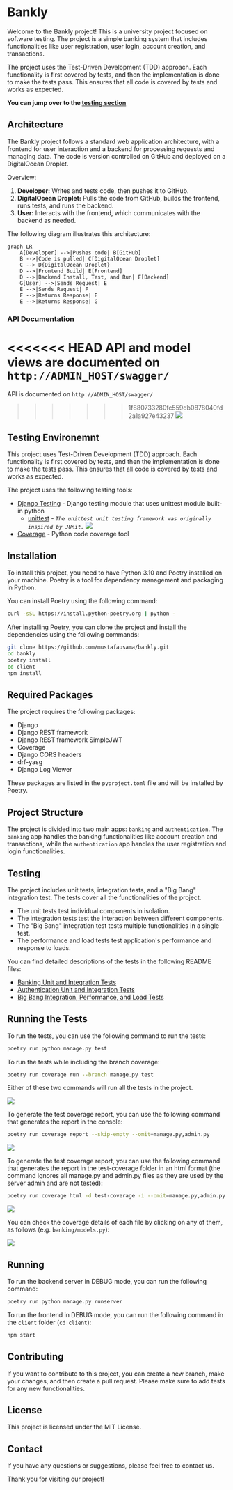# Bankly

Welcome to the Bankly project! This is a university project focused on software testing. The project is a simple banking system that includes functionalities like user registration, user login, account creation, and transactions.

The project uses the Test-Driven Development (TDD) approach. Each functionality is first covered by tests, and then the implementation is done to make the tests pass. This ensures that all code is covered by tests and works as expected.

**You can jump over to the [testing section](#testing)**

## Architecture

The Bankly project follows a standard web application architecture, with a frontend for user interaction and a backend for processing requests and managing data. The code is version controlled on GitHub and deployed on a DigitalOcean Droplet.

Overview:

1. **Developer:** Writes and tests code, then pushes it to GitHub.
3. **DigitalOcean Droplet:** Pulls the code from GitHub, builds the frontend, runs tests, and runs the backend.
4. **User:** Interacts with the frontend, which communicates with the backend as needed.

The following diagram illustrates this architecture:

```mermaid
graph LR
    A[Developer] -->|Pushes code| B[GitHub]
    B -->|Code is pulled| C[DigitalOcean Droplet]
    C --> D{DigitalOcean Droplet}
    D -->|Frontend Build| E[Frontend]
    D -->|Backend Install, Test, and Run| F[Backend]
    G[User] -->|Sends Request| E
    E -->|Sends Request| F
    F -->|Returns Response| E
    E -->|Returns Response| G
```

### API Documentation
<<<<<<< HEAD
API and model views are documented on `http://ADMIN_HOST/swagger/`
=======
API is documented on `http://ADMIN_HOST/swagger/`
>>>>>>> 1f880733280fc559db0878040fd2a1a927e43237
![](result-images/2023-06-08-05-02-55.png)

## Testing Environemnt
This project uses Test-Driven Development (TDD) approach. Each functionality is first covered by tests, and then the implementation is done to make the tests pass. This ensures that all code is covered by tests and works as expected.

The project uses the following testing tools:
- [Django Testing](https://docs.djangoproject.com/en/4.2/topics/testing/) - Django testing module that uses unittest module built-in python
  - [unittest](https://docs.python.org/3/library/unittest.html#module-unittest) - *`The unittest unit testing framework was originally inspired by JUnit.`*
  ![](result-images/2023-06-08-04-58-52.png)
- [Coverage](https://coverage.readthedocs.io/en/coverage-5.5/) - Python code coverage tool

## Installation

To install this project, you need to have Python 3.10 and Poetry installed on your machine. Poetry is a tool for dependency management and packaging in Python.

You can install Poetry using the following command:

```bash
curl -sSL https://install.python-poetry.org | python -
```

After installing Poetry, you can clone the project and install the dependencies using the following commands:

```bash
git clone https://github.com/mustafausama/bankly.git
cd bankly
poetry install
cd client
npm install
```


## Required Packages

The project requires the following packages:

- Django
- Django REST framework
- Django REST framework SimpleJWT
- Coverage
- Django CORS headers
- drf-yasg
- Django Log Viewer

These packages are listed in the `pyproject.toml` file and will be installed by Poetry.

## Project Structure

The project is divided into two main apps: `banking` and `authentication`. The `banking` app handles the banking functionalities like account creation and transactions, while the `authentication` app handles the user registration and login functionalities.

## Testing

The project includes unit tests, integration tests, and a "Big Bang" integration test. The tests cover all the functionalities of the project.

- The unit tests test individual components in isolation.
- The integration tests test the interaction between different components.
- The "Big Bang" integration test tests multiple functionalities in a single test.
- The performance and load tests test application's performance and response to loads.

You can find detailed descriptions of the tests in the following README files:

- [Banking Unit and Integration Tests](banking/TESTS.md)
- [Authentication Unit and Integration Tests](authentication/TESTS.md)
- [Big Bang Integration, Performance, and Load Tests](TESTS.md)

## Running the Tests

To run the tests, you can use the following command to run the tests:

```bash
poetry run python manage.py test
```

To run the tests while including the branch coverage:

```bash
poetry run coverage run --branch manage.py test
```

Either of these two commands will run all the tests in the project.

![](result-images/2023-06-08-02-30-43.png)

To generate the test coverage report, you can use the following command that generates the report in the console:

```bash
poetry run coverage report --skip-empty --omit=manage.py,admin.py
```

![](result-images/2023-06-08-02-33-17.png)

To generate the test coverage report, you can use the following command that generates the report in the test-coverage folder in an html format (the command ignores all manage.py and admin.py files as they are used by the server admin and are not tested):

```bash
poetry run coverage html -d test-coverage -i --omit=manage.py,admin.py
```

![](result-images/2023-06-08-02-34-40.png)

You can check the coverage details of each file by clicking on any of them, as follows (e.g. `banking/models.py`):

![](result-images/2023-06-08-02-36-13.png)

## Running

To run the backend server in DEBUG mode, you can run the following command:

```bash
poetry run python manage.py runserver
```

To run the frontend in DEBUG mode, you can run the following command in the `client` folder (`cd client`):

```bash
npm start
```

## Contributing

If you want to contribute to this project, you can create a new branch, make your changes, and then create a pull request. Please make sure to add tests for any new functionalities.

## License

This project is licensed under the MIT License.

## Contact

If you have any questions or suggestions, please feel free to contact us.

Thank you for visiting our project!